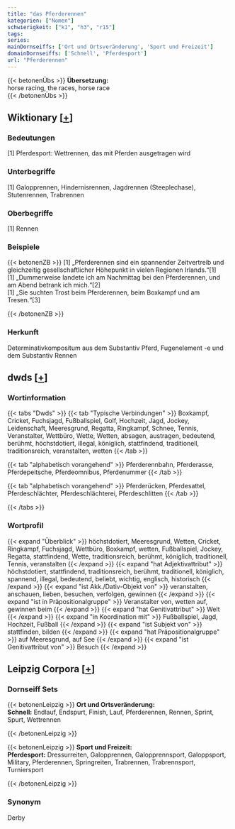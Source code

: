 ```yaml
---
title: "das Pferderennen"
kategorien: ["Nomen"]
schwierigkeit: ["k1", "h3", "r15"]
tags:
series:
mainDornseiffs: ['Ort und Ortsveränderung', 'Sport und Freizeit']
domainDornseiffs: ['Schnell', 'Pferdesport']
url: "Pferderennen"
---
```


{{< betonenÜbs >}}
**Übersetzung:**  
horse racing, the races, horse race  
{{< /betonenÜbs >}}

## Wiktionary [[+](https://de.wiktionary.org/wiki/Pferderennen)]

### Bedeutungen
[1] Pferdesport: Wettrennen, das mit Pferden ausgetragen wird  

### Unterbegriffe
[1] Galopprennen, Hindernisrennen, Jagdrennen (Steeplechase), Stutenrennen, Trabrennen  

### Oberbegriffe
[1] Rennen  

### Beispiele
{{< betonenZB >}}
[1] „Pferderennen sind ein spannender Zeitvertreib und gleichzeitig gesellschaftlicher Höhepunkt in vielen Regionen Irlands.“[1]  
[1] „Dummerweise landete ich am Nachmittag bei den Pferderennen, und am Abend betrank ich mich.“[2]  
[1] „Sie suchten Trost beim Pferderennen, beim Boxkampf und am Tresen.“[3]  

{{< /betonenZB >}}
### Herkunft
Determinativkompositum aus dem Substantiv Pferd, Fugenelement -e und dem Substantiv Rennen  



## dwds [[+](https://www.dwds.de/wb/Pferderennen)]

### Wortinformation
{{< tabs "Dwds" >}}
{{< tab "Typische Verbindungen" >}}
Boxkampf, Cricket, Fuchsjagd, Fußballspiel, Golf, Hochzeit, Jagd, Jockey, Leidenschaft, Meeresgrund, Regatta, Ringkampf, Schnee, Tennis, Veranstalter, Wettbüro, Wette, Wetten, absagen, austragen, bedeutend, berühmt, höchstdotiert, illegal, königlich, stattfindend, traditionell, traditionsreich, veranstalten, wetten
{{< /tab >}}

{{< tab "alphabetisch vorangehend" >}}
Pferderennbahn, Pferderasse, Pferdepeitsche, Pferdeomnibus, Pferdenummer
{{< /tab >}}

{{< tab "alphabetisch vorangehend" >}}
Pferderücken, Pferdesattel, Pferdeschlächter, Pferdeschlächterei, Pferdeschlitten
{{< /tab >}}

{{< /tabs >}}

### Wortprofil
{{< expand "Überblick" >}} höchstdotiert, Meeresgrund, Wetten, Cricket, Ringkampf, Fuchsjagd, Wettbüro, Boxkampf, wetten, Fußballspiel, Jockey, Regatta, stattfindend, Wette, traditionsreich, berühmt, königlich, traditionell, Tennis, veranstalten {{< /expand >}}
{{< expand "hat Adjektivattribut" >}} höchstdotiert, stattfindend, traditionsreich, berühmt, traditionell, königlich, spannend, illegal, bedeutend, beliebt, wichtig, englisch, historisch {{< /expand >}}
{{< expand "ist Akk./Dativ-Objekt von" >}} veranstalten, anschauen, lieben, besuchen, verfolgen, gewinnen {{< /expand >}}
{{< expand "ist in Präpositionalgruppe" >}} Veranstalter von, wetten auf, gewinnen beim {{< /expand >}}
{{< expand "hat Genitivattribut" >}} Welt {{< /expand >}}
{{< expand "in Koordination mit" >}} Fußballspiel, Jagd, Hochzeit, Fußball {{< /expand >}}
{{< expand "ist Subjekt von" >}} stattfinden, bilden {{< /expand >}}
{{< expand "hat Präpositionalgruppe" >}} auf Meeresgrund, auf See {{< /expand >}}
{{< expand "ist Genitivattribut von" >}} Besuch {{< /expand >}}

## Leipzig Corpora [[+](https://corpora.uni-leipzig.de/en/res?word=Pferderennen&corpusId=deu_newscrawl-public_2018)]

### Dornseiff Sets
{{< betonenLeipzig >}}
**Ort und Ortsveränderung:**  
**Schnell:** Endlauf, Endspurt, Finish, Lauf, Pferderennen, Rennen, Sprint, Spurt, Wettrennen  

{{< /betonenLeipzig >}}


{{< betonenLeipzig >}}
**Sport und Freizeit:**  
**Pferdesport:** Dressurreiten, Galopprennen, Galopprennsport, Galoppsport, Military, Pferderennen, Springreiten, Trabrennen, Trabrennsport, Turniersport  

{{< /betonenLeipzig >}}

### Synonym
Derby

